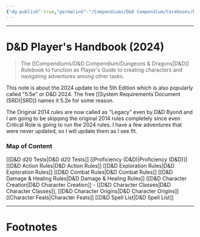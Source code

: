```yaml
---
{"dg-publish":true,"permalink":"/Compendiums/D&D Compendium/Corebooks/D&D Player's Handbook/"}
---
```



---
# D&D Player's Handbook (2024)
> The [[Compendiums/D&D Compendium/Dungeons & Dragons\|D&D]] Rulebook to function as Player's Guide to creating characters and navigating adventures among other tasks.

This note is about the 2024 update to the 5th Edition which is also popularly called "5.5e" or D&D 2024. The free [[System Requirements Document (SRD)\|SRD]] names it 5.2e for some reason. 

The Original 2014 rules are now called as "Legacy" even by D&D Byond and I am going to be skipping the original 2014 rules completely since even Critical Role is going to run the 2024 rules.
I have a few adventures that were never updated, so I will update them as I see fit.

### Map of Content
[[D&D d20 Tests\|D&D d20 Tests]]
[[Proficiency (D&D)\|Proficiency (D&D)]]
[[D&D Action Rules\|D&D Action Rules]]
[[D&D Exploration Rules\|D&D Exploration Rules]]
[[D&D Combat Rules\|D&D Combat Rules]]
[[D&D Damage & Healing Rules\|D&D Damage & Healing Rules]]
[[D&D Character Creation\|D&D Character Creation]] - [[D&D Character Classes\|D&D Character Classes]], [[D&D Character Origins\|D&D Character Origins]]
[[Character Feats\|Character Feats]]
[[D&D Spell List\|D&D Spell List]]

---
# Footnotes